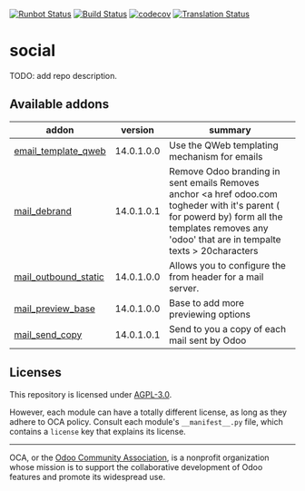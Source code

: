 [![Runbot Status](https://runbot.odoo-community.org/runbot/badge/flat/205/14.0.svg)](https://runbot.odoo-community.org/runbot/repo/github-com-oca-social-205)
[![Build Status](https://travis-ci.com/OCA/social.svg?branch=14.0)](https://travis-ci.com/OCA/social)
[![codecov](https://codecov.io/gh/OCA/social/branch/14.0/graph/badge.svg)](https://codecov.io/gh/OCA/social)
[![Translation Status](https://translation.odoo-community.org/widgets/social-14-0/-/svg-badge.svg)](https://translation.odoo-community.org/engage/social-14-0/?utm_source=widget)

<!-- /!\ do not modify above this line -->

# social

TODO: add repo description.

<!-- /!\ do not modify below this line -->

<!-- prettier-ignore-start -->

[//]: # (addons)

Available addons
----------------
addon | version | summary
--- | --- | ---
[email_template_qweb](email_template_qweb/) | 14.0.1.0.0 | Use the QWeb templating mechanism for emails
[mail_debrand](mail_debrand/) | 14.0.1.0.1 | Remove Odoo branding in sent emails Removes anchor <a href odoo.com togheder with it's parent ( for powerd by) form all the templates removes any 'odoo' that are in tempalte texts > 20characters
[mail_outbound_static](mail_outbound_static/) | 14.0.1.0.0 | Allows you to configure the from header for a mail server.
[mail_preview_base](mail_preview_base/) | 14.0.1.0.0 | Base to add more previewing options
[mail_send_copy](mail_send_copy/) | 14.0.1.0.1 | Send to you a copy of each mail sent by Odoo

[//]: # (end addons)

<!-- prettier-ignore-end -->

## Licenses

This repository is licensed under [AGPL-3.0](LICENSE).

However, each module can have a totally different license, as long as they adhere to OCA
policy. Consult each module's `__manifest__.py` file, which contains a `license` key
that explains its license.

----

OCA, or the [Odoo Community Association](http://odoo-community.org/), is a nonprofit
organization whose mission is to support the collaborative development of Odoo features
and promote its widespread use.
